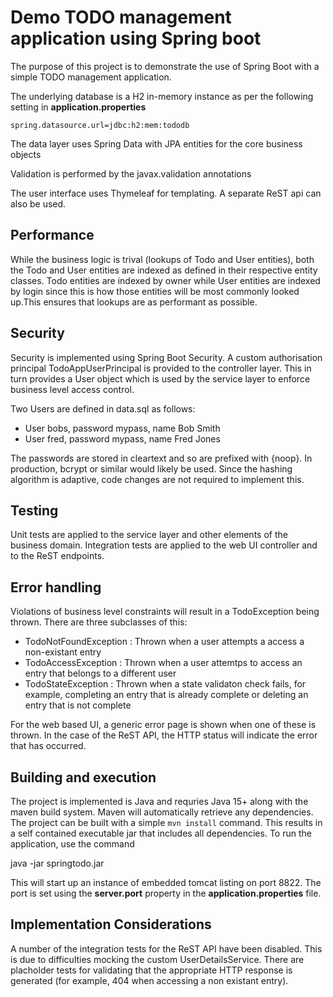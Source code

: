 # Demo TODO management application using Spring boot

The purpose of this project is to demonstrate the use of Spring Boot with a simple TODO management application. 

The underlying database is a H2 in-memory instance as per the following setting in **application.properties**

`spring.datasource.url=jdbc:h2:mem:tododb`

The data layer uses Spring Data with JPA entities for the core business objects

Validation is performed by the javax.validation annotations

The user interface uses Thymeleaf for templating. A separate ReST api can also be used.

## Performance 
While the business logic is trival (lookups of Todo and User entities), both the Todo and User entities are indexed as defined in their respective entity classes. Todo entities are indexed by owner while User entities are indexed by login since this is how those entities will be most commonly looked up.This ensures that lookups are as performant as possible.

## Security 
Security is implemented using Spring Boot Security. A custom authorisation principal TodoAppUserPrincipal is provided to the controller layer. This in turn provides a User object which is used by the service layer to enforce business level access control.

Two Users are defined in data.sql as follows:

 - User bobs, password mypass, name Bob Smith
 - User fred, password mypass, name Fred Jones

The passwords are stored in cleartext and so are prefixed with {noop}. In production, bcrypt or similar would likely be used. Since the hashing algorithm is adaptive, code changes are not required to implement this.

## Testing
Unit tests are applied to the service layer and other elements of the business domain. Integration tests are applied to the web UI controller and to the ReST endpoints. 

## Error handling
Violations of business level constraints will result in a TodoException being thrown. There are three subclasses of this: 
 - TodoNotFoundException : Thrown when a user attempts a access a non-existant entry
 - TodoAccessException : Thrown when a user attemtps to access an entry that belongs to a different user
 - TodoStateException : Thrown when a state validaton check fails, for example, completing an entry that is already complete or deleting an entry that is not complete

For the web based UI, a generic error page is shown when one of these is thrown. In the case of the ReST API, the HTTP status will indicate the error that has occurred.

## Building and execution
The project is implemented is Java and requries Java 15+ along with the maven build system. Maven will automatically retrieve any dependencies. The project can be built with a simple `mvn install` command. This results in a self contained executable jar that includes all dependencies. To run the application, use the command 

java -jar springtodo.jar

This will start up an instance of embedded tomcat listing on port 8822. The port is set using the **server.port** property in the **application.properties** file.

## Implementation Considerations
A number of the integration tests for the ReST API have been disabled. This is due to difficulties mocking the custom UserDetailsService. There are placholder tests for validating that the appropriate HTTP response is generated (for example, 404 when accessing a non existant entry).
